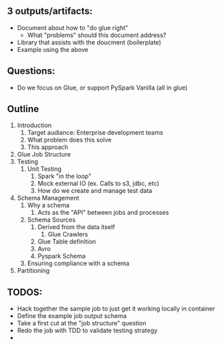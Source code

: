 
## 3 outputs/artifacts:
- Document about how to "do glue right"
    - What "problems" should this document address?
- Library that assists with the doucment (boilerplate)
- Example using the above

## Questions:
- Do we focus on Glue, or support PySpark Vanilla (all in glue)

## Outline

1. Introduction
    1. Target audiance: Enterprise development teams
    1. What problem does this solve
    1. This approach
1. Glue Job Structure
1. Testing
    1.  Unit Testing
        1. Spark "in the loop"
        1. Mock external IO (ex. Calls to s3, jdbc, etc)
        1. How do we create and manage test data
1. Schema Management
    1. Why a schema
        1. Acts as the "API" between jobs and processes
    1. Schema Sources
        1. Derived from the data itself
            1.  Glue Crawlers
        1. Glue Table definition
        1. Avro
        1. Pyspark Schema
    1. Ensuring compliance with a schema
1. Partitioning


## TODOS:
- Hack together the sample job to just get it working locally in container
- Define the example job output schema
- Take a first cut at the "job structure" question
- Redo the job with TDD to validate testing strategy
- 